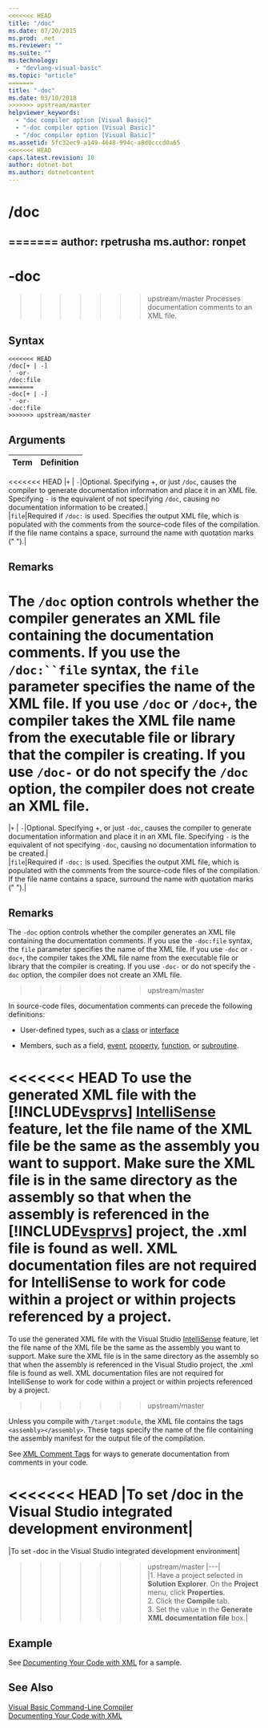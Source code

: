 ```yaml
---
<<<<<<< HEAD
title: "/doc"
ms.date: 07/20/2015
ms.prod: .net
ms.reviewer: ""
ms.suite: ""
ms.technology: 
  - "devlang-visual-basic"
ms.topic: "article"
=======
title: "-doc"
ms.date: 03/10/2018
>>>>>>> upstream/master
helpviewer_keywords: 
  - "doc compiler option [Visual Basic]"
  - "-doc compiler option [Visual Basic]"
  - "/doc compiler option [Visual Basic]"
ms.assetid: 5fc32ec9-a149-4648-994c-a8d0cccd0a65
<<<<<<< HEAD
caps.latest.revision: 18
author: dotnet-bot
ms.author: dotnetcontent
---
```

# /doc
=======
author: rpetrusha
ms.author: ronpet
---
# -doc
>>>>>>> upstream/master
Processes documentation comments to an XML file.  
  
## Syntax  
  
```  
<<<<<<< HEAD
/doc[+ | -]  
' -or-  
/doc:file  
=======
-doc[+ | -]  
' -or-  
-doc:file  
>>>>>>> upstream/master
```  
  
## Arguments  
  
|Term|Definition|  
|---|---|  
<<<<<<< HEAD
|`+` &#124; `-`|Optional. Specifying +, or just `/doc`, causes the compiler to generate documentation information and place it in an XML file. Specifying `-` is the equivalent of not specifying `/doc`, causing no documentation information to be created.|  
|`file`|Required if `/doc:` is used. Specifies the output XML file, which is populated with the comments from the source-code files of the compilation. If the file name contains a space, surround the name with quotation marks (" ").|  
  
## Remarks  
 The `/doc` option controls whether the compiler generates an XML file containing the documentation comments. If you use the `/doc:``file` syntax, the `file` parameter specifies the name of the XML file. If you use `/doc` or `/doc+`, the compiler takes the XML file name from the executable file or library that the compiler is creating. If you use `/doc-` or do not specify the `/doc` option, the compiler does not create an XML file.  
=======
|`+` &#124; `-`|Optional. Specifying +, or just `-doc`, causes the compiler to generate documentation information and place it in an XML file. Specifying `-` is the equivalent of not specifying `-doc`, causing no documentation information to be created.|  
|`file`|Required if `-doc:` is used. Specifies the output XML file, which is populated with the comments from the source-code files of the compilation. If the file name contains a space, surround the name with quotation marks (" ").|  
  
## Remarks  
 The `-doc` option controls whether the compiler generates an XML file containing the documentation comments. If you use the `-doc:file` syntax, the `file` parameter specifies the name of the XML file. If you use `-doc` or `-doc+`, the compiler takes the XML file name from the executable file or library that the compiler is creating. If you use `-doc-` or do not specify the `-doc` option, the compiler does not create an XML file.  
>>>>>>> upstream/master
  
 In source-code files, documentation comments can precede the following definitions:  
  
-   User-defined types, such as a [class](../../../visual-basic/language-reference/statements/class-statement.md) or [interface](../../../visual-basic/language-reference/statements/interface-statement.md)  
  
-   Members, such as a field, [event](../../../visual-basic/language-reference/statements/event-statement.md), [property](../../../visual-basic/language-reference/statements/property-statement.md), [function](../../../visual-basic/language-reference/statements/function-statement.md), or [subroutine](../../../visual-basic/language-reference/statements/sub-statement.md).  
  
<<<<<<< HEAD
 To use the generated XML file with the [!INCLUDE[vsprvs](~/includes/vsprvs-md.md)] [IntelliSense](/visualstudio/ide/using-intellisense) feature, let the file name of the XML file be the same as the assembly you want to support. Make sure the XML file is in the same directory as the assembly so that when the assembly is referenced in the [!INCLUDE[vsprvs](~/includes/vsprvs-md.md)] project, the .xml file is found as well. XML documentation files are not required for IntelliSense to work for code within a project or within projects referenced by a project.  
=======
 To use the generated XML file with the Visual Studio [IntelliSense](/visualstudio/ide/using-intellisense) feature, let the file name of the XML file be the same as the assembly you want to support. Make sure the XML file is in the same directory as the assembly so that when the assembly is referenced in the Visual Studio project, the .xml file is found as well. XML documentation files are not required for IntelliSense to work for code within a project or within projects referenced by a project.  
>>>>>>> upstream/master
  
 Unless you compile with `/target:module`, the XML file contains the tags `<assembly></assembly>`. These tags specify the name of the file containing the assembly manifest for the output file of the compilation.  
  
 See [XML Comment Tags](../../../visual-basic/language-reference/xmldoc/recommended-xml-tags-for-documentation-comments.md) for ways to generate documentation from comments in your code.  
  
<<<<<<< HEAD
|To set /doc in the Visual Studio integrated development environment|  
=======
|To set -doc in the Visual Studio integrated development environment|  
>>>>>>> upstream/master
|---|  
|1.  Have a project selected in **Solution Explorer**. On the **Project** menu, click **Properties**. <br />2.  Click the **Compile** tab.<br />3.  Set the value in the **Generate XML documentation file** box.|  
  
## Example  
 See [Documenting Your Code with XML](../../../visual-basic/programming-guide/program-structure/documenting-your-code-with-xml.md) for a sample.  
  
## See Also  
 [Visual Basic Command-Line Compiler](../../../visual-basic/reference/command-line-compiler/index.md)  
 [Documenting Your Code with XML](../../../visual-basic/programming-guide/program-structure/documenting-your-code-with-xml.md)
